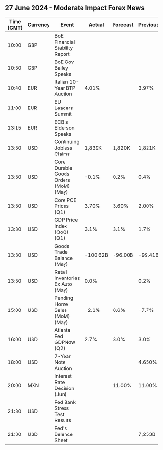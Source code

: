 ## 27 June 2024 - Moderate Impact Forex News

| Time (GMT) | Currency | Event | Actual | Forecast | Previous |
|------|----------|-------|--------|----------|----------|
| 10:00 | GBP | BoE Financial Stability Report |  |  |  |
| 10:30 | GBP | BoE Gov Bailey Speaks |  |  |  |
| 10:40 | EUR | Italian 10-Year BTP Auction | 4.01% |  | 3.97% |
| 11:00 | EUR | EU Leaders Summit |  |  |  |
| 13:15 | EUR | ECB's Elderson Speaks |  |  |  |
| 13:30 | USD | Continuing Jobless Claims | 1,839K | 1,820K | 1,821K |
| 13:30 | USD | Core Durable Goods Orders (MoM) (May) | -0.1% | 0.2% | 0.4% |
| 13:30 | USD | Core PCE Prices (Q1) | 3.70% | 3.60% | 2.00% |
| 13:30 | USD | GDP Price Index (QoQ) (Q1) | 3.1% | 3.1% | 1.7% |
| 13:30 | USD | Goods Trade Balance (May) | -100.62B | -96.00B | -99.41B |
| 13:30 | USD | Retail Inventories Ex Auto (May) | 0.0% |  | 0.2% |
| 15:00 | USD | Pending Home Sales (MoM) (May) | -2.1% | 0.6% | -7.7% |
| 16:00 | USD | Atlanta Fed GDPNow (Q2) | 2.7% | 3.0% | 3.0% |
| 18:00 | USD | 7-Year Note Auction |  |  | 4.650% |
| 20:00 | MXN | Interest Rate Decision (Jun) |  | 11.00% | 11.00% |
| 21:30 | USD | Fed Bank Stress Test Results |  |  |  |
| 21:30 | USD | Fed's Balance Sheet |  |  | 7,253B |
